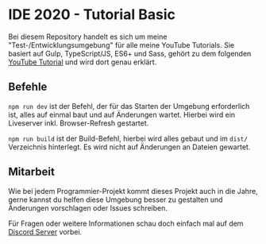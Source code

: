 # IDE 2020 - Tutorial Basic

Bei diesem Repository handelt es sich um meine "Test-/Entwicklungsumgebung" für alle meine YouTube Tutorials. Sie basiert auf Gulp, TypeScript/JS, ES6+ und Sass, gehört zu dem folgenden [YouTube Tutorial](https://www.youtube.com/watch?v=GMakamOBAwA) und wird dort genau erklärt.

## Befehle

`npm run dev` ist der Befehl, der für das Starten der Umgebung erforderlich ist, alles auf einmal baut und auf Änderungen wartet. Hierbei wird ein Liveserver inkl. Browser-Refresh gestartet.

`npm run build` ist der Build-Befehl, hierbei wird alles gebaut und im `dist/` Verzeichnis hinterlegt. Es wird nicht auf Änderungen an Dateien gewartet.

## Mitarbeit

Wie bei jedem Programmier-Projekt kommt dieses Projekt auch in die Jahre, gerne kannst du helfen diese Umgebung besser zu gestalten und Änderungen vorschlagen oder Issues schreiben.

Für Fragen oder weitere Informationen schau doch einfach mal auf dem [Discord Server](https://discord.gg/NV2NrXA) vorbei.
